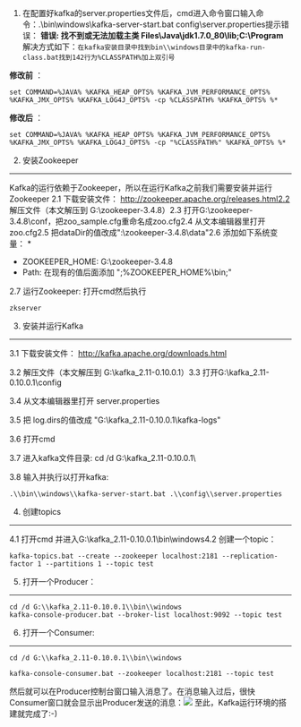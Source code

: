 1. 在配置好kafka的server.properties文件后，cmd进入命令窗口输入命令：.\\bin\\windows\\kafka-server-start.bat config\\server.properties提示错误： **错误: 找不到或无法加载主类 Files\\Java\\jdk1.7.0_80\\lib;C:\\Program** 解决方式如下：`在kafka安装目录中找到bin\\windows目录中的kafka-run-class.bat找到142行为%CLASSPATH%加上双引号`

**修改前** ：
```
set COMMAND=%JAVA% %KAFKA_HEAP_OPTS% %KAFKA_JVM_PERFORMANCE_OPTS% %KAFKA_JMX_OPTS% %KAFKA_LOG4J_OPTS% -cp %CLASSPATH% %KAFKA_OPTS% %*
```
**修改后** ：
```
set COMMAND=%JAVA% %KAFKA_HEAP_OPTS% %KAFKA_JVM_PERFORMANCE_OPTS% %KAFKA_JMX_OPTS% %KAFKA_LOG4J_OPTS% -cp "%CLASSPATH%" %KAFKA_OPTS% %*
```


2. 安装Zookeeper
--------------

Kafka的运行依赖于Zookeeper，所以在运行Kafka之前我们需要安装并运行Zookeeper
2.1 下载安装文件： http://zookeeper.apache.org/releases.html2.2 解压文件（本文解压到 G:\\zookeeper-3.4.8）2.3 打开G:\\zookeeper-3.4.8\\conf，把zoo_sample.cfg重命名成zoo.cfg2.4 从文本编辑器里打开zoo.cfg2.5 把dataDir的值改成":\\zookeeper-3.4.8\\data"2.6 添加如下系统变量：
*
  * ZOOKEEPER_HOME: G:\\zookeeper-3.4.8
  * Path: 在现有的值后面添加 ";%ZOOKEEPER_HOME%\\bin;"

2.7 运行Zookeeper: 打开cmd然后执行

```
zkserver 
```

3. 安装并运行Kafka
-------------

3.1 下载安装文件： http://kafka.apache.org/downloads.html

3.2 解压文件（本文解压到 G:\\kafka_2.11-0.10.0.1）3.3 打开G:\\kafka_2.11-0.10.0.1\\config

3.4 从文本编辑器里打开 server.properties

3.5 把 log.dirs的值改成 "G:\\kafka_2.11-0.10.0.1\\kafka-logs"

3.6 打开cmd

3.7 进入kafka文件目录: cd /d G:\\kafka_2.11-0.10.0.1\\

3.8 输入并执行以打开kafka:

```
.\\bin\\windows\\kafka-server-start.bat .\\config\\server.properties
```

4. 创建topics
-----------

4.1 打开cmd 并进入G:\\kafka_2.11-0.10.0.1\\bin\\windows4.2 创建一个topic：

```
kafka-topics.bat --create --zookeeper localhost:2181 --replication-factor 1 --partitions 1 --topic test
```

5. 打开一个Producer：
----------------

```
cd /d G:\\kafka_2.11-0.10.0.1\\bin\\windows
kafka-console-producer.bat --broker-list localhost:9092 --topic test
```

6. 打开一个Consumer:
----------------

```
cd /d G:\\kafka_2.11-0.10.0.1\\bin\\windows
```

```
kafka-console-consumer.bat --zookeeper localhost:2181 --topic test
```

然后就可以在Producer控制台窗口输入消息了。在消息输入过后，很快Consumer窗口就会显示出Producer发送的消息：![](http://img.blog.csdn.net/20160821224125792?watermark/2/text/aHR0cDovL2Jsb2cuY3Nkbi5uZXQv/font/5a6L5L2T/fontsize/400/fill/I0JBQkFCMA==/dissolve/70/gravity/SouthEast) 至此，Kafka运行环境的搭建就完成了:-)
